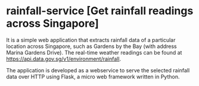# rainfall-service [Get rainfall readings across Singapore]

It is a simple web application that extracts rainfall data of a particular location across Singapore, such as Gardens by the Bay (with address Marina Gardens Drive). The real-time weather readings can be found at https://api.data.gov.sg/v1/environment/rainfall. 

The application is developed as a webservice to serve the selected rainfall data over HTTP using Flask, a micro web framework written in Python.
